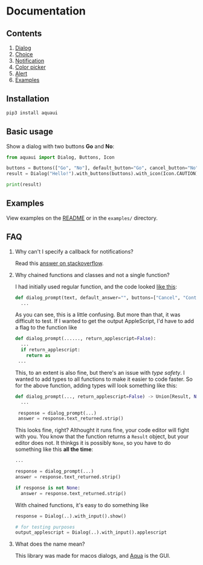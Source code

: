 # Documentation

## Contents

1. [Dialog](./1-dialog.md)
2. [Choice](./2-choice.md)
3. [Notification](./3-notification.md)
4. [Color picker](./4-color_picker.md)
5. [Alert](./5-alert.md)
6. [Examples](https://github.com/ninest/aquaui#Examples)

## Installation

```bash
pip3 install aquaui
```

## Basic usage

Show a dialog with two buttons **Go** and **No**:

```py
from aquaui import Dialog, Buttons, Icon

buttons = Buttons(["Go", "No"], default_button="Go", cancel_button="No")
result = Dialog("Hello!").with_buttons(buttons).with_icon(Icon.CAUTION).show()

print(result)
```

## Examples

View examples on the [README](https://github.com/ninest/aquaui#Examples) or in the `examples/` directory.

## FAQ

1. Why can't I specify a callback for notifications?

   Read this [answer on stackoverflow](https://stackoverflow.com/a/62248246/8677167).

2. Why chained functions and classes and not a single function?

   I had initially used regular function, and the code looked [like this](https://github.com/ninest/aquaui/blob/f4b35f05b0b5689f22e35bfe1d0af30599db7adc/as.py#L5):

   ```py
   def dialog_prompt(text, default_answer="", buttons=["Cancel", "Continue"], default_button=None, cancel_button=None, icon=None, password=False):
     ...
   ```

   As you can see, this is a little confusing. But more than that, it was difficult to test. If I wanted to get the output AppleScript, I'd have to add a flag to the function like

   ```py
   def dialog_prompt(......, return_applescript=False):
     ...
     if return_applescript:
       return as
    ...
   ```

   This, to an extent is also fine, but there's an issue with _type safety_. I wanted to add types to all functions to make it easier to code faster. So for the above function, adding types will look something like this:

   ```py
   def dialog_prompt(..., return_applescript=False) -> Union[Result, None]:
     ...

    response = dialog_prompt(...)
    answer = response.text_returned.strip()
   ```

   This looks fine, right? Althought it runs fine, your code editor will fight with you. You know that the function returns a `Result` object, but your editor does not. It thinkgs it is possibly `None`, so you have to do something like this **all the time**:

   ```py
   ...

   response = dialog_prompt(...)
   answer = response.text_returned.strip()

   if response is not None:
     answer = response.text_returned.strip()
   ```

   With chained functions, it's easy to do something like

   ```py
   response = Dialog(..).with_input().show()

   # for testing purposes
   output_applescript = Dialog(..).with_input().applescript
   ```

3. What does the name mean?

   This library was made for macos dialogs, and [Aqua](<https://en.m.wikipedia.org/wiki/Aqua_(user_interface)>) is the GUI.

